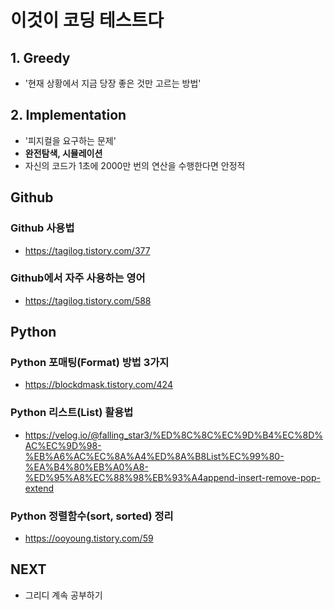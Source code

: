 # 이것이 코딩 테스트다
## 1. Greedy
- '현재 상황에서 지금 당장 좋은 것만 고르는 방법'
## 2. Implementation
- '피지컬을 요구하는 문제'
- **완전탐색, 시뮬레이션**
- 자신의 코드가 1초에 2000만 번의 연산을 수행한다면 안정적
## Github
### Github 사용법
  - https://tagilog.tistory.com/377
### Github에서 자주 사용하는 영어
  - https://tagilog.tistory.com/588

## Python
### Python 포매팅(Format) 방법 3가지
  - https://blockdmask.tistory.com/424

### Python 리스트(List) 활용법
  - https://velog.io/@falling_star3/%ED%8C%8C%EC%9D%B4%EC%8D%AC%EC%9D%98-%EB%A6%AC%EC%8A%A4%ED%8A%B8List%EC%99%80-%EA%B4%80%EB%A0%A8-%ED%95%A8%EC%88%98%EB%93%A4append-insert-remove-pop-extend

### Python 정렬함수(sort, sorted) 정리
  - https://ooyoung.tistory.com/59



## NEXT
- 그리디 계속 공부하기
